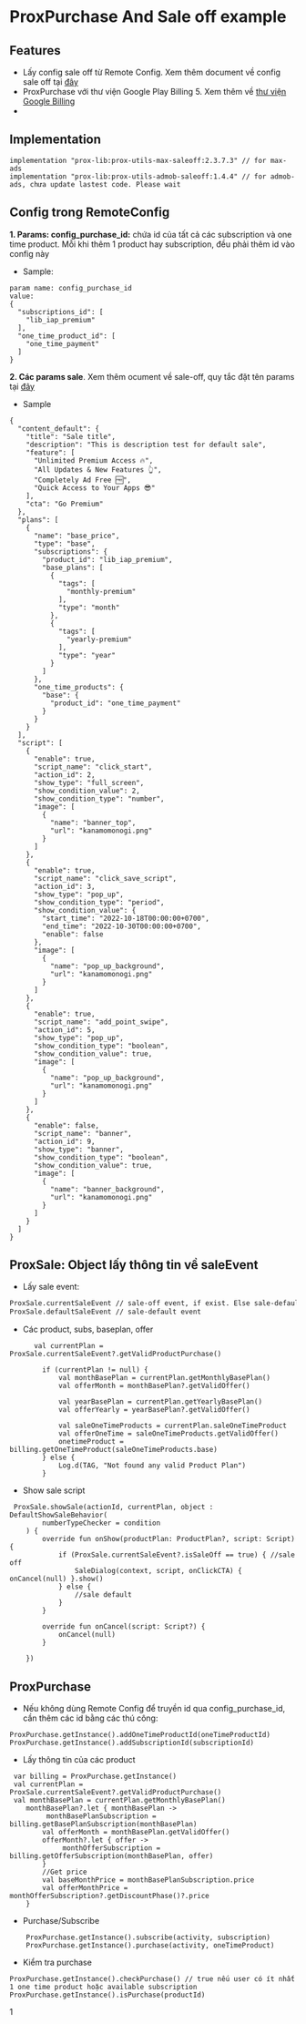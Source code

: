 # ProxPurchase And Sale off example

## Features
- Lấy config sale off từ Remote Config. Xem thêm document về config sale off tại [đây]
- ProxPurchase với thư viện Google Play Billing 5. Xem thêm về [thư viện  Google Billing]
-
## Implementation
```
implementation "prox-lib:prox-utils-max-saleoff:2.3.7.3" // for max-ads
implementation "prox-lib:prox-utils-admob-saleoff:1.4.4" // for admob-ads, chưa update lastest code. Please wait
```

## Config trong RemoteConfig
**1. Params: config_purchase_id:**  chứa id của tất cả các subscription và one time product. Mỗi khi thêm 1 product hay subscription, đều phải thêm id vào config này
- Sample:
```
param name: config_purchase_id
value:
{
  "subscriptions_id": [
    "lib_iap_premium"
  ],
  "one_time_product_id": [
    "one_time_payment"
  ]
}
```

**2. Các params sale**. Xem thêm ocument về sale-off, quy tắc đặt tên params tại [đây]
- Sample
```
{
  "content_default": {
    "title": "Sale title",
    "description": "This is description test for default sale",
    "feature": [
      "Unlimited Premium Access 🔥",
      "All Updates & New Features 👆",
      "Completely Ad Free 🆓",
      "Quick Access to Your Apps 😎"
    ],
    "cta": "Go Premium"
  },
  "plans": [
    {
      "name": "base_price",
      "type": "base",
      "subscriptions": {
        "product_id": "lib_iap_premium",
        "base_plans": [
          {
            "tags": [
              "monthly-premium"
            ],
            "type": "month"
          },
          {
            "tags": [
              "yearly-premium"
            ],
            "type": "year"
          }
        ]
      },
      "one_time_products": {
        "base": {
          "product_id": "one_time_payment"
        }
      }
    }
  ],
  "script": [
    {
      "enable": true,
      "script_name": "click_start",
      "action_id": 2,
      "show_type": "full_screen",
      "show_condition_value": 2,
      "show_condition_type": "number",
      "image": [
        {
          "name": "banner_top",
          "url": "kanamomonogi.png"
        }
      ]
    },
    {
      "enable": true,
      "script_name": "click_save_script",
      "action_id": 3,
      "show_type": "pop_up",
      "show_condition_type": "period",
      "show_condition_value": {
        "start_time": "2022-10-18T00:00:00+0700",
        "end_time": "2022-10-30T00:00:00+0700",
        "enable": false
      },
      "image": [
        {
          "name": "pop_up_background",
          "url": "kanamomonogi.png"
        }
      ]
    },
    {
      "enable": true,
      "script_name": "add_point_swipe",
      "action_id": 5,
      "show_type": "pop_up",
      "show_condition_type": "boolean",
      "show_condition_value": true,
      "image": [
        {
          "name": "pop_up_background",
          "url": "kanamomonogi.png"
        }
      ]
    },
    {
      "enable": false,
      "script_name": "banner",
      "action_id": 9,
      "show_type": "banner",
      "show_condition_type": "boolean",
      "show_condition_value": true,
      "image": [
        {
          "name": "banner_background",
          "url": "kanamomonogi.png"
        }
      ]
    }
  ]
}
```


## ProxSale: Object lấy thông tin về saleEvent
- Lấy sale event:

```sh
ProxSale.currentSaleEvent // sale-off event, if exist. Else sale-default event
ProxSale.defaultSaleEvent // sale-default event
```

- Các product, subs, baseplan, offer
```
      val currentPlan = ProxSale.currentSaleEvent?.getValidProductPurchase()

        if (currentPlan != null) {
            val monthBasePlan = currentPlan.getMonthlyBasePlan()
            val offerMonth = monthBasePlan?.getValidOffer()

            val yearBasePlan = currentPlan.getYearlyBasePlan()
            val offerYearly = yearBasePlan?.getValidOffer()

            val saleOneTimeProducts = currentPlan.saleOneTimeProduct
            val offerOneTime = saleOneTimeProducts.getValidOffer()
            onetimeProduct = billing.getOneTimeProduct(saleOneTimeProducts.base)
        } else {
            Log.d(TAG, "Not found any valid Product Plan")
        }
```
- Show sale script
```
 ProxSale.showSale(actionId, currentPlan, object : DefaultShowSaleBehavior(
        numberTypeChecker = condition
    ) {
        override fun onShow(productPlan: ProductPlan?, script: Script) {
            if (ProxSale.currentSaleEvent?.isSaleOff == true) { //sale off
                SaleDialog(context, script, onClickCTA) { onCancel(null) }.show()
            } else {
                //sale default
            }
        }

        override fun onCancel(script: Script?) {
            onCancel(null)
        }

    })
```

## ProxPurchase
- Nếu không dùng Remote Config để truyền id qua config_purchase_id, cần thêm các id bằng các thú công:
```
ProxPurchase.getInstance().addOneTimeProductId(oneTimeProductId)
ProxPurchase.getInstance().addSubscriptionId(subscriptionId)
```

- Lấy thông tin của các  product
```
 var billing = ProxPurchase.getInstance()
 val currentPlan = ProxSale.currentSaleEvent?.getValidProductPurchase()
 val monthBasePlan = currentPlan.getMonthlyBasePlan()
    monthBasePlan?.let { monthBasePlan ->
         monthBasePlanSubscription = billing.getBasePlanSubscription(monthBasePlan)
        val offerMonth = monthBasePlan.getValidOffer()
        offerMonth?.let { offer ->
             monthOfferSubscription = billing.getOfferSubscription(monthBasePlan, offer)
        }
        //Get price
        val baseMonthPrice = monthBasePlanSubscription.price
        val offerMonthPrice = monthOfferSubscription?.getDiscountPhase()?.price
    }

```

- Purchase/Subscribe
```
    ProxPurchase.getInstance().subscribe(activity, subscription)
    ProxPurchase.getInstance().purchase(activity, oneTimeProduct)
```

- Kiểm tra purchase
```
ProxPurchase.getInstance().checkPurchase() // true nếu user có ít nhất 1 one time product hoặc available subscription
ProxPurchase.getInstance().isPurchase(productId)
```

[thư viện Google Billing]: <https://support.google.com/googleplay/android-developer/answer/12154973?hl=vi&ref_topic=345289>
[đây]: <https://www.figma.com/file/cqG2LMeQvsKliLBKBZEmFq/Document_Remote_Sale?node-id=0%3A1>

[Gulp]: <http://gulpjs.com>

[PlDb]: <https://github.com/joemccann/dillinger/tree/master/plugins/dropbox/README.md>
[PlGh]: <https://github.com/joemccann/dillinger/tree/master/plugins/github/README.md>
[PlGd]: <https://github.com/joemccann/dillinger/tree/master/plugins/googledrive/README.md>
[PlOd]: <https://github.com/joemccann/dillinger/tree/master/plugins/onedrive/README.md>
[PlMe]: <https://github.com/joemccann/dillinger/tree/master/plugins/medium/README.md>
[PlGa]: <https://github.com/RahulHP/dillinger/blob/master/plugins/googleanalytics/README.md>
1